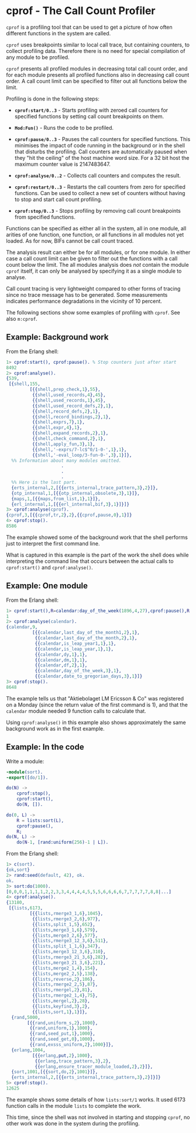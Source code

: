 <!--
%CopyrightBegin%

Copyright Ericsson AB 2023. All Rights Reserved.

Licensed under the Apache License, Version 2.0 (the "License");
you may not use this file except in compliance with the License.
You may obtain a copy of the License at

    http://www.apache.org/licenses/LICENSE-2.0

Unless required by applicable law or agreed to in writing, software
distributed under the License is distributed on an "AS IS" BASIS,
WITHOUT WARRANTIES OR CONDITIONS OF ANY KIND, either express or implied.
See the License for the specific language governing permissions and
limitations under the License.

%CopyrightEnd%
-->
# cprof - The Call Count Profiler

`cprof` is a profiling tool that can be used to get a picture of how often
different functions in the system are called.

`cprof` uses breakpoints similar to local call trace, but containing counters,
to collect profiling data. Therefore there is no need for special compilation of
any module to be profiled.

`cprof` presents all profiled modules in decreasing total call count order, and
for each module presents all profiled functions also in decreasing call count
order. A call count limit can be specified to filter out all functions below the
limit.

Profiling is done in the following steps:

- **`cprof:start/0..3`** - Starts profiling with zeroed call counters for
  specified functions by setting call count breakpoints on them.

- **`Mod:Fun()`** - Runs the code to be profiled.

- **`cprof:pause/0..3`** - Pauses the call counters for specified functions.
  This minimises the impact of code running in the background or in the shell
  that disturbs the profiling. Call counters are automatically paused when they
  "hit the ceiling" of the host machine word size. For a 32 bit host the maximum
  counter value is 2147483647.

- **`cprof:analyse/0..2`** - Collects call counters and computes the result.

- **`cprof:restart/0..3`** - Restarts the call counters from zero for specified
  functions. Can be used to collect a new set of counters without having to stop
  and start call count profiling.

- **`cprof:stop/0..3`** - Stops profiling by removing call count breakpoints
  from specified functions.

Functions can be specified as either all in the system, all in one module, all
arities of one function, one function, or all functions in all modules not yet
loaded. As for now, BIFs cannot be call count traced.

The analysis result can either be for all modules, or for one module. In either
case a call count limit can be given to filter out the functions with a call
count below the limit. The all modules analysis does _not_ contain the module
`cprof` itself, it can only be analysed by specifying it as a single module to
analyse.

Call count tracing is very lightweight compared to other forms of tracing since
no trace message has to be generated. Some measurements indicates performance
degradations in the vicinity of 10 percent.

The following sections show some examples of profiling with `cprof`. See also
`m:cprof`.

## Example: Background work

From the Erlang shell:

```erlang
1> cprof:start(), cprof:pause(). % Stop counters just after start
8492
2> cprof:analyse().
{539,
 [{shell,155,
         [{{shell,prep_check,1},55},
          {{shell,used_records,4},45},
          {{shell,used_records,1},45},
          {{shell,used_record_defs,2},1},
          {{shell,record_defs,2},1},
          {{shell,record_bindings,2},1},
          {{shell,exprs,7},1},
          {{shell,expr,4},1},
          {{shell,expand_records,2},1},
          {{shell,check_command,2},1},
          {{shell,apply_fun,3},1},
          {{shell,'-exprs/7-lc$^0/1-0-',1},1},
          {{shell,'-eval_loop/3-fun-0-',3},1}]},
  %% Information about many modules omitted.
                     .
                     .
                     .
  %% Here is the last part.
  {erts_internal,2,[{{erts_internal,trace_pattern,3},2}]},
  {otp_internal,1,[{{otp_internal,obsolete,3},1}]},
  {maps,1,[{{maps,from_list,1},1}]},
  {erl_internal,1,[{{erl_internal,bif,3},1}]}]}
3> cprof:analyse(cprof).
{cprof,3,[{{cprof,tr,2},2},{{cprof,pause,0},1}]}
4> cprof:stop().
8586
```

The example showed some of the background work that the shell performs just to
interpret the first command line.

What is captured in this example is the part of the work the shell does while
interpreting the command line that occurs between the actual calls to
`cprof:start()` and `cprof:analyse()`.

## Example: One module

From the Erlang shell:

```erlang
1> cprof:start(),R=calendar:day_of_the_week(1896,4,27),cprof:pause(),R.
1
2> cprof:analyse(calendar).
{calendar,9,
          [{{calendar,last_day_of_the_month1,2},1},
           {{calendar,last_day_of_the_month,2},1},
           {{calendar,is_leap_year1,1},1},
           {{calendar,is_leap_year,1},1},
           {{calendar,dy,1},1},
           {{calendar,dm,1},1},
           {{calendar,df,2},1},
           {{calendar,day_of_the_week,3},1},
           {{calendar,date_to_gregorian_days,3},1}]}
3> cprof:stop().
8648
```

The example tells us that "Aktiebolaget LM Ericsson & Co" was registered on a
Monday (since the return value of the first command is 1), and that the
`calendar` module needed 9 function calls to calculate that.

Using `cprof:analyse()` in this example also shows approximately the same
background work as in the first example.

## Example: In the code

Write a module:

```erlang
-module(sort).
-export([do/1]).

do(N) ->
    cprof:stop(),
    cprof:start(),
    do(N, []).

do(0, L) ->
    R = lists:sort(L),
    cprof:pause(),
    R;
do(N, L) ->
    do(N-1, [rand:uniform(256)-1 | L]).
```

From the Erlang shell:

```erlang
1> c(sort).
{ok,sort}
2> rand:seed(default, 42), ok.
ok.
3> sort:do(1000).
[0,0,0,1,1,1,1,2,2,3,3,4,4,4,4,5,5,5,6,6,6,6,7,7,7,7,7,8,8|...]
4> cprof:analyse().
{13180,
 [{lists,6173,
         [{{lists,rmerge3_1,6},1045},
          {{lists,rmerge3_2,6},977},
          {{lists,split_1,5},652},
          {{lists,merge3_1,6},579},
          {{lists,merge3_2,6},577},
          {{lists,rmerge3_12_3,6},511},
          {{lists,split_1_1,6},347},
          {{lists,merge3_12_3,6},310},
          {{lists,rmerge3_21_3,6},282},
          {{lists,merge3_21_3,6},221},
          {{lists,merge2_1,4},154},
          {{lists,merge2_2,5},138},
          {{lists,reverse,2},106},
          {{lists,rmerge2_2,5},87},
          {{lists,rmergel,2},81},
          {{lists,rmerge2_1,4},75},
          {{lists,mergel,2},28},
          {{lists,keyfind,3},2},
          {{lists,sort,1},1}]},
  {rand,5000,
        [{{rand,uniform_s,2},1000},
         {{rand,uniform,1},1000},
         {{rand,seed_put,1},1000},
         {{rand,seed_get,0},1000},
         {{rand,exsss_uniform,2},1000}]},
  {erlang,1004,
          [{{erlang,put,2},1000},
           {{erlang,trace_pattern,3},2},
           {{erlang,ensure_tracer_module_loaded,2},2}]},
  {sort,1001,[{{sort,do,2},1001}]},
  {erts_internal,2,[{{erts_internal,trace_pattern,3},2}]}]}
5> cprof:stop().
12625
```

The example shows some details of how `lists:sort/1` works. It used 6173
function calls in the module `lists` to complete the work.

This time, since the shell was not involved in starting and stopping `cprof`, no
other work was done in the system during the profiling.
